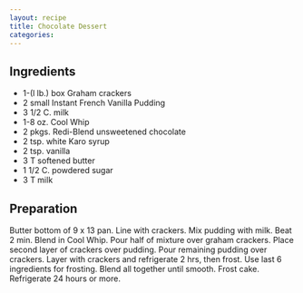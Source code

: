 ```yaml
---
layout: recipe
title: Chocolate Dessert
categories:
---
```


## Ingredients

- 1-(l lb.) box Graham crackers
- 2 small Instant French Vanilla Pudding
- 3 1/2 C. milk
- 1-8 oz. Cool Whip
- 2 pkgs. Redi-Blend unsweetened chocolate
- 2 tsp. white Karo syrup
- 2 tsp. vanilla
- 3 T softened butter
- 1 1/2 C. powdered sugar
- 3 T milk

## Preparation

Butter bottom of 9 x 13 pan.  Line with crackers.  Mix pudding with milk.  Beat 2 min.  Blend in Cool Whip.  Pour half of mixture over graham crackers.  Place second layer of crackers over pudding.  Pour remaining pudding over crackers.  Layer with crackers and refrigerate 2 hrs, then frost.  Use last 6 ingredients for frosting.  Blend all together until smooth.  Frost cake.  Refrigerate 24 hours or more.